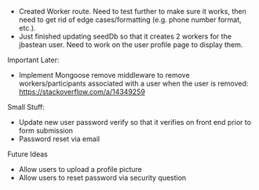 - Created Worker route. Need to test further to make sure it works, then need to get rid of edge cases/formatting (e.g. phone number format, etc.).
- Just finished updating seedDb so that it creates 2 workers for the jbastean user. Need to work on the user profile page to display them.

Important Later:
- Implement Mongoose remove middleware to remove workers/participants associated with a user when the user is removed: https://stackoverflow.com/a/14349259


Small Stuff:
- Update new user password verify so that it verifies on front end prior to form submission
- Password reset via email


Future Ideas
- Allow users to upload a profile picture
- Allow users to reset password via security question
